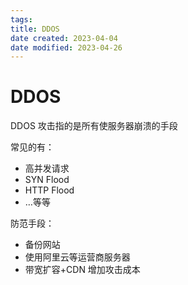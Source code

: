 ```yaml
---
tags:
title: DDOS
date created: 2023-04-04
date modified: 2023-04-26
---
```


# DDOS

DDOS 攻击指的是所有使服务器崩溃的手段

常见的有：

- 高并发请求
- SYN Flood
- HTTP Flood
- …等等

防范手段：

- 备份网站
- 使用阿里云等运营商服务器
- 带宽扩容+CDN 增加攻击成本
